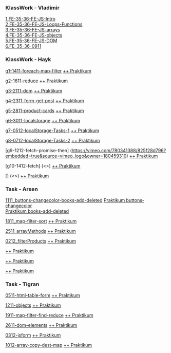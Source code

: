### KlassWork - Vladimir

[1.FE-35-36-FE-JS-Intro](<https://St-ton.github.io/JavaScript/KlassWork/1.FE-35-36-FE-JS-Intro>)<br/>
[2 FE-35-36-FE-JS-Loops-Functions](<https://St-ton.github.io/JavaScript/KlassWork/2.FE-35-36-FE-JS-Loops-Functions>)
<br/>
[3 FE-35-36-FE-JS-arrays](<https://St-ton.github.io/JavaScript/KlassWork/3 FE-35-36-FE-JS-arrays>)
<br/>
[4.FE-35-36-FE-JS-objects](<https://St-ton.github.io/JavaScript/KlassWork/4.FE-35-36-FE-JS-objects>)
<br/>
[5.FE-35-36-FE-JS-DOM](<https://St-ton.github.io/JavaScript/KlassWork/5.FE-35-36-FE-JS-DOM>)
<br/>
[6.FE-35-36-0911](<https://St-ton.github.io/JavaScript/KlassWork/6.FE-35-36-0911>)
<br/>

### KlassWork - Hayk

[g1-1411-foreach-map-filter](<https://vimeo.com/770699620/840beef335?embedded=true&source=vimeo_logo&owner=180459310>)
[   ++ Praktikum](<https://St-ton.github.io/JavaScript/KlassWork/g1-1411-foreach-map-filter>)

[g2-1611-reduce](<https://vimeo.com/771550899/54ae8e029a?embedded=true&source=vimeo_logo&owner=180459310>)
[   ++ Praktikum](<https://St-ton.github.io/JavaScript/KlassWork/g2-1611-reduce>)

[g3-2111-dom](<https://vimeo.com/773317467/9ff9ff1beb?embedded=true&source=vimeo_logo&owner=180459310>)
[   ++ Praktikum](<https://St-ton.github.io/JavaScript/KlassWork/g3-2111-dom>)

[g4-2311-form-get-post](<https://vimeo.com/774242110/f94790dac3?embedded=true&source=vimeo_logo&owner=180459310>)
[   ++ Praktikum](<https://St-ton.github.io/JavaScript/KlassWork/g4-2311-form-get-post>)

[g5-2811-product-cards](<https://vimeo.com/775770453/ad69782d63?embedded=true&source=vimeo_logo&owner=180459310>)
[   ++ Praktikum](<https://St-ton.github.io/JavaScript/KlassWork/g5-2811-product-cards>)

[g6-3011-localstorage](<https://vimeo.com/776596165/65653a4c38?embedded=true&source=vimeo_logo&owner=180459310>)
[   ++ Praktikum](<https://St-ton.github.io/JavaScript/KlassWork/g6-3011-localstorage-dark-light-theme>)

[g7-0512-localStorage-Tasks-1](<https://vimeo.com/778086541/1d8f4f3c98?embedded=true&source=vimeo_logo&owner=180459310>)
[   ++ Praktikum](<https://St-ton.github.io/JavaScript/KlassWork/g7-0512-localStorage-Tasks-1>)

[g8-0712-localStorage-Tasks-2](<https://vimeo.com/778837529/fff78c5ab6?embedded=true&source=vimeo_logo&owner=180459310>)
[   ++ Praktikum](<https://St-ton.github.io/JavaScript/KlassWork/g8-0712-localStorage-Tasks-2>)

[g9-1212-fetch-promise-then] (<https://vimeo.com/780341388/825f28d796?embedded=true&source=vimeo_logo&owner=180459310>)
[   ++ Praktikum](<https://St-ton.github.io/JavaScript/KlassWork/g9-1212-fetch-promise-then>)

[g10-1412-fetch] (<>) 
[   ++ Praktikum](<https://St-ton.github.io/JavaScript/KlassWork/g10-1212-fetch>)

[] (<>)
[   ++ Praktikum](<https://St-ton.github.io/JavaScript/KlassWork/>)
###  Task - Arsen


[1111_buttons-changecolor-books-add-deleted](<https://vimeo.com/769854723/91e2264bdd?embedded=true&source=vimeo_logo&owner=180459310>)
[   Praktikum buttons-changecolor](<https://St-ton.github.io/JavaScript/Task-Arsen/1111_buttons>)<br/>
[Praktikum books-add-deleted](<https://St-ton.github.io/JavaScript/Task-Arsen/1111_books>)

[1811_map-filter-sort](<https://vimeo.com/772417144/22750b05fa?embedded=true&source=vimeo_logo&owner=180459310>)
[   ++ Praktikum](<https://St-ton.github.io/JavaScript/Task-Arsen/1811_map-filter-sort>)

[2511_arrayMethods](<https://vimeo.com/775031455/02b04277ae?embedded=true&source=vimeo_logo&owner=180459310>)
[   ++ Praktikum](<https://St-ton.github.io/JavaScript/Task-Arsen/2511_arrayMethods>)

[0212_filterProducts](<https://vimeo.com/777331649/2f08697c44?embedded=true&source=vimeo_logo&owner=180459310>)
[   ++ Praktikum](<https://St-ton.github.io/JavaScript/Task-Arsen/0212_filterProducts>)

[](<>)
[   ++ Praktikum](<https://St-ton.github.io/JavaScript/Task-Arsen/>)

[](<>)
[++ Praktikum](<https://St-ton.github.io/JavaScript/Task-Arsen/>)

[](<>)
[++ Praktikum](<https://St-ton.github.io/JavaScript/Task-Arsen/>)
###  Task - Tigran

[0511-html-table-form](<https://vimeo.com/767602558/f5869178ce?embedded=true&source=vimeo_logo&owner=180459310>)
[   ++ Praktikum](<https://St-ton.github.io/JavaScript/Task-Tigran/0511-html-table-form>)


[1211-objects](<https://vimeo.com/770208599/cdf55c6727?embedded=true&source=vimeo_logo&owner=180459310>)
[   ++ Praktikum](<https://St-ton.github.io/JavaScript/Task-Tigran/1211-objects>)


[1911-map-filter-find-reduce](<https://vimeo.com/772787299/e8fa29823a?embedded=true&source=vimeo_logo&owner=180459310>)
[   ++ Praktikum](<https://St-ton.github.io/JavaScript/Task-Tigran/1911-map-filter-find-reduce>)


[2611-dom-elements](<https://vimeo.com/775295856/33cb58984b?embedded=true&source=vimeo_logo&owner=180459310>)
[   ++ Praktikum](<https://St-ton.github.io/JavaScript/Task-Tigran/2611-dom-elements>)


[0312-jsform](<https://vimeo.com/777622482/8aab41c397?embedded=true&source=vimeo_logo&owner=180459310>)
[   ++ Praktikum](<https://St-ton.github.io/JavaScript/Task-Tigran/0312-jsform>)


[1012-array-copy-dest-map](<https://vimeo.com/779896010/ef32f2b00f?embedded=true&source=vimeo_logo&owner=180459310>)
[   ++ Praktikum](<https://St-ton.github.io/JavaScript/Task-Tigran/1012-array-copy-dest-map>)

